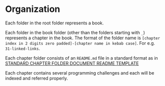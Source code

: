 # Organization

Each folder in the root folder represents a book.

Each folder in the book folder (other than the folders starting with `_`) represents a chapter in the book. The format of the folder name is `[chapter index in 2 digits zero padded]-[chapter name in kebab case]`. For e.g. `31-linked-links`.

Each chapter folder consists of an `README.md` file in a standard format as in [STANDARD CHAPTER FOLDER DOCUMENT README TEMPLATE](./TEMPLATE_CHAPTER_FOLDER_README.md)

Each chapter contains several programming challenges and each will be indexed and referred properly.